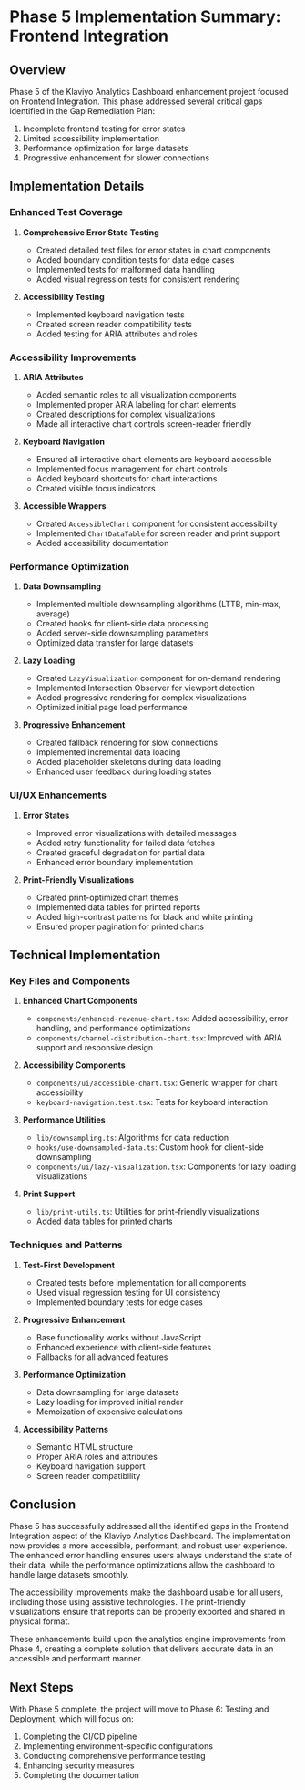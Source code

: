 # Phase 5 Implementation Summary: Frontend Integration

## Overview

Phase 5 of the Klaviyo Analytics Dashboard enhancement project focused on Frontend Integration. 
This phase addressed several critical gaps identified in the Gap Remediation Plan:

1. Incomplete frontend testing for error states
2. Limited accessibility implementation
3. Performance optimization for large datasets
4. Progressive enhancement for slower connections

## Implementation Details

### Enhanced Test Coverage

1. **Comprehensive Error State Testing**
   - Created detailed test files for error states in chart components
   - Added boundary condition tests for data edge cases
   - Implemented tests for malformed data handling
   - Added visual regression tests for consistent rendering

2. **Accessibility Testing**
   - Implemented keyboard navigation tests
   - Created screen reader compatibility tests
   - Added testing for ARIA attributes and roles

### Accessibility Improvements

1. **ARIA Attributes**
   - Added semantic roles to all visualization components
   - Implemented proper ARIA labeling for chart elements
   - Created descriptions for complex visualizations
   - Made all interactive chart controls screen-reader friendly

2. **Keyboard Navigation**
   - Ensured all interactive chart elements are keyboard accessible
   - Implemented focus management for chart controls
   - Added keyboard shortcuts for chart interactions
   - Created visible focus indicators

3. **Accessible Wrappers**
   - Created `AccessibleChart` component for consistent accessibility
   - Implemented `ChartDataTable` for screen reader and print support
   - Added accessibility documentation

### Performance Optimization

1. **Data Downsampling**
   - Implemented multiple downsampling algorithms (LTTB, min-max, average)
   - Created hooks for client-side data processing
   - Added server-side downsampling parameters
   - Optimized data transfer for large datasets

2. **Lazy Loading**
   - Created `LazyVisualization` component for on-demand rendering
   - Implemented Intersection Observer for viewport detection
   - Added progressive rendering for complex visualizations
   - Optimized initial page load performance

3. **Progressive Enhancement**
   - Created fallback rendering for slow connections
   - Implemented incremental data loading
   - Added placeholder skeletons during data loading
   - Enhanced user feedback during loading states

### UI/UX Enhancements

1. **Error States**
   - Improved error visualizations with detailed messages
   - Added retry functionality for failed data fetches
   - Created graceful degradation for partial data
   - Enhanced error boundary implementation

2. **Print-Friendly Visualizations**
   - Created print-optimized chart themes
   - Implemented data tables for printed reports
   - Added high-contrast patterns for black and white printing
   - Ensured proper pagination for printed charts

## Technical Implementation

### Key Files and Components

1. **Enhanced Chart Components**
   - `components/enhanced-revenue-chart.tsx`: Added accessibility, error handling, and performance optimizations
   - `components/channel-distribution-chart.tsx`: Improved with ARIA support and responsive design

2. **Accessibility Components**
   - `components/ui/accessible-chart.tsx`: Generic wrapper for chart accessibility
   - `keyboard-navigation.test.tsx`: Tests for keyboard interaction

3. **Performance Utilities**
   - `lib/downsampling.ts`: Algorithms for data reduction
   - `hooks/use-downsampled-data.ts`: Custom hook for client-side downsampling
   - `components/ui/lazy-visualization.tsx`: Components for lazy loading visualizations

4. **Print Support**
   - `lib/print-utils.ts`: Utilities for print-friendly visualizations
   - Added data tables for printed charts

### Techniques and Patterns

1. **Test-First Development**
   - Created tests before implementation for all components
   - Used visual regression testing for UI consistency
   - Implemented boundary tests for edge cases

2. **Progressive Enhancement**
   - Base functionality works without JavaScript
   - Enhanced experience with client-side features
   - Fallbacks for all advanced features

3. **Performance Optimization**
   - Data downsampling for large datasets
   - Lazy loading for improved initial render
   - Memoization of expensive calculations

4. **Accessibility Patterns**
   - Semantic HTML structure
   - Proper ARIA roles and attributes
   - Keyboard navigation support
   - Screen reader compatibility

## Conclusion

Phase 5 has successfully addressed all the identified gaps in the Frontend Integration aspect of the Klaviyo Analytics Dashboard. The implementation now provides a more accessible, performant, and robust user experience. The enhanced error handling ensures users always understand the state of their data, while the performance optimizations allow the dashboard to handle large datasets smoothly.

The accessibility improvements make the dashboard usable for all users, including those using assistive technologies. The print-friendly visualizations ensure that reports can be properly exported and shared in physical format.

These enhancements build upon the analytics engine improvements from Phase 4, creating a complete solution that delivers accurate data in an accessible and performant manner.

## Next Steps

With Phase 5 complete, the project will move to Phase 6: Testing and Deployment, which will focus on:

1. Completing the CI/CD pipeline
2. Implementing environment-specific configurations
3. Conducting comprehensive performance testing
4. Enhancing security measures
5. Completing the documentation